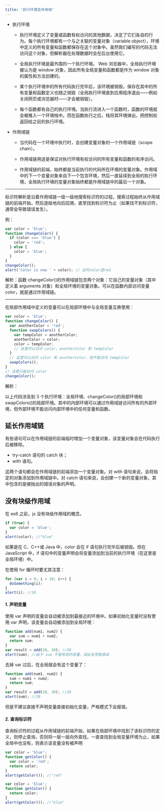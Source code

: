 ```yaml
---
title: '执行环境及作用域'
---
```


- 执行环境

  - 执行环境定义了变量或函数有权访问的其他数据，决定了它们各自的行为。每个执行环境都有一个与之关联的变量对象（variable object），环境中定义的所有变量和函数都保存在这个对象中。虽然我们编写的代码无法访问这个对象，但解析器在处理数据时会在后台使用它。

  - 全局执行环境是最外围的一个执行环境。 Web 浏览器中，全局执行环境被认为是 window 对象，因此所有全局变量和函数都是作为 window 对象的属性和方法创建的。

  - 某个执行环境中的所有代码执行完毕后，该环境被销毁，保存在其中的所有变量和函数定义也随之销毁（全局执行环境直到应用程序退出——例如关闭网页或浏览器时——才会被销毁）。

  - 每个函数都有自己的执行环境。当执行流进入一个函数时，函数的环境就会被推入一个环境栈中。而在函数执行之后，栈将其环境弹出，把控制权返回给之前的执行环境。

- 作用域链

  - 当代码在一个环境中执行时，会创建变量对象的一个作用域链（scope chain）。

  - 作用域链用途是保证对执行环境有权访问的所有变量和函数的有序访问。

  - 作用域链的前端，始终都是当前执行的代码所在环境的变量对象。作用域中的下一个变量对象来自下一个包含环境，然后一直延续到全局的执行环境，全局执行环境的变量对象始终都是作用域链中的最后一个对象。

<hr/>

标识符解析是沿着作用域链一级一级地搜索标识符的过程。搜索过程始终从作用域链的前端开始，然后逐级地向后回溯，直至找到标识符为止（如果找不到标识符，通常会导致错误发生）。

例：

```js
var color = 'blue';
function changeColor() {
  if (color === 'blue') {
    color = 'red';
  } else {
    color = 'blue';
  }
}
changeColor();
alert('Color is now ' + color); // 此时color是red
```

解析：函数 changeColor()的作用域链包含两个对象：它自己的变量对象（其中定义着 arguments 对象）和全局环境的变量对象。可以在函数内部访问变量 color，就是通过作用域链。

<hr/>

在局部作用域中定义的变量可以在局部环境中与全局变量互换使用：

```js
var color = 'blue';
function changeColor() {
  var anotherColor = 'red';
  function swapColors() {
    var tempColor = anotherColor;
    anotherColor = color;
    color = tempColor;
    // 这里可以访问 color、anotherColor 和 tempColor
  }
  // 这里可以访问 color 和 anotherColor，但不能访问 tempColor
  swapColors();
}
// 这里只能访问 color
changeColor();
```

解析：

以上代码涉及到 3 个执行环境：全局环境、changeColor()的局部环境和 swapColors()的局部环境。其中的内部环境可以通过作用域链访问所有的外部环境，但外部环境不能访问内部环境中的任何变量和函数。

## 延长作用域链

有些语句可以在作用域链的前端临时增加一个变量对象，该变量对象会在代码执行后被移除。

- try-catch 语句的 catch 块；
- with 语句。

这两个语句都会在作用域链的前端添加一个变量对象。对 with 语句来说，会将指定的对象添加到作用域链中。对 catch 语句来说，会创建一个新的变量对象，其中包含的是被抛出的错误对象的声明。

## 没有块级作用域

在 es6 之前，js 没有块级作用域的概念。

```js
if (true) {
  var color = 'blue';
}
alert(color); //"blue"
```

如果是在 C、C++或 Java 中，color 会在 if 语句执行完毕后被销毁。但在 JavaScript 中，if 语句中的变量声明会将变量添加到当前的执行环境（在这里是全局环境）中。

在使用 for 循环时要尤其注意：

```js
for (var i = 0; i < 10; i++) {
  doSomething(i);
}
alert(i); //10
```

#### 1. 声明变量

使用 var 声明的变量会自动被添加到最接近的环境中。如果初始化变量时没有使用 var 声明，该变量会自动被添加到全局环境：

```js
function add(num1, num2) {
  var sum = num1 + num2;
  return sum;
}
var result = add(10, 20); //30
alert(sum); //由于 sum 不是有效的变量，因此会导致错误
```

去掉 var 过后，在全局就会有这个变量了：

```js
function add(num1, num2) {
  sum = num1 + num2;
  return sum;
}
var result = add(10, 20); //30
alert(sum); //30
```

但是不建议直接不声明变量直接初始化变量，严格模式下会报错。

#### 2. 查询标识符

查询标识符的过程从作用域链的前端开始，如果在局部环境中找到了该标识符的定义，则停止查询，否则将一层一层向外查找，一直查找到全局变量环境为止，如果全局中也没有，则表示该变量没有被声明

```js
var color = 'blue';
function getColor() {
  var color = 'red';
  return color;
}
alert(getColor()); //"red"
```

```js
var color = 'blue';
function getColor() {
  return color;
}
alert(getColor()); //"blue"
```
